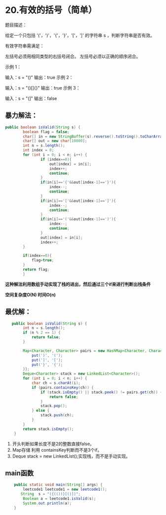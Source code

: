 # 20.有效的括号（简单）

题目描述：

给定一个只包括 '('，')'，'{'，'}'，'['，']' 的字符串 s ，判断字符串是否有效。

有效字符串需满足：

左括号必须用相同类型的右括号闭合。
左括号必须以正确的顺序闭合。

示例 1：

输入：s = "()"
输出：true
示例 2：

输入：s = "()[]{}"
输出：true
示例 3：

输入：s = "(]"
输出：false



## 暴力解法：

```java
public boolean isValid(String s) {
        boolean flag = false;
        char[] in = new StringBuffer(s).reverse().toString().toCharArray();
        char[] out = new char[10000];
        int n = s.length();
        int index = 0;
        for (int i = 0; i < n; i++) {
                if (index==0){
                    out[index] = in[i];
                    index++;
                    continue;
                }
                if(in[i]=='{'&&out[index-1]=='}'){
                    index--;
                    continue;
                }
                if(in[i]=='['&&out[index-1]==']'){
                    index--;
                    continue;
                }
                if(in[i]=='('&&out[index-1]==')'){
                    index--;
                    continue;
                }
                out[index] = in[i];
                index++;
        }

        if(index==0){
            flag=true;
        }
        return flag;
        }
```

**这种解法利用数组手动实现了栈的进出，然后通过三个if来进行判断出栈条件**

**空间复杂度O(N) 时间O(n)**

## 最优解：

```java
   public boolean isValid(String s) {
        int n = s.length();
        if (n % 2 == 1) {
            return false;
        }

        Map<Character, Character> pairs = new HashMap<Character, Character>() {{
            put(')', '(');
            put(']', '[');
            put('}', '{');
        }};
        Deque<Character> stack = new LinkedList<Character>();
        for (int i = 0; i < n; i++) {
            char ch = s.charAt(i);
            if (pairs.containsKey(ch)) {
                if (stack.isEmpty() || stack.peek() != pairs.get(ch)) {
                    return false;
                }
                stack.pop();
            } else {
                stack.push(ch);
            }
        }
        return stack.isEmpty();
    }
```

1. 开头判断如果长度不是2的整数直接false。
2. Map存储 利用 containsKey判断而不是3个if。
3.   Deque<Character> stack = new LinkedList<Character>();实现栈，而不是手动实现。



## main函数

```java
    public static void main(String[] args) {
        leetcode1 leetcode1 = new leetcode1();
       String  s = "({(())}[()])";
        Boolean a = leetcode1.isValid(s);
        System.out.println(a);
    }
```

